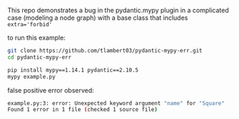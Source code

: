 This repo demonstrates a bug in the pydantic.mypy plugin in a complicated
case (modeling a node graph) with a base class that includes `extra='forbid'`

to run this example:

```sh
git clone https://github.com/tlambert03/pydantic-mypy-err.git
cd pydantic-mypy-err

pip install mypy==1.14.1 pydantic==2.10.5
mypy example.py
```

false positive error observed:

```sh
example.py:3: error: Unexpected keyword argument "name" for "Square"  [call-arg]
Found 1 error in 1 file (checked 1 source file)
```
